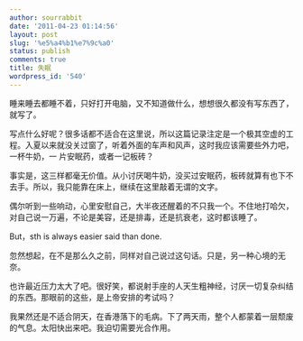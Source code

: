 ```yaml
---
author: sourrabbit
date: '2011-04-23 01:14:56'
layout: post
slug: '%e5%a4%b1%e7%9c%a0'
status: publish
comments: true
title: 失眠
wordpress_id: '540'
---
```


睡来睡去都睡不着，只好打开电脑，又不知道做什么，想想很久都没有写东西了，就写了。

写点什么好呢？很多话都不适合在这里说，所以这篇记录注定是一个极其空虚的工程。入夏以来就没关过窗了，听着外面的车声和风声，这时我应该需要些外力吧，一杯牛奶，一
片安眠药，或者一记板砖？

事实是，这三样都毫无价值。从小讨厌喝牛奶，没买过安眠药，板砖就算有也下不去手。所以，我只能靠在床上，继续在这里敲着无谓的文字。

偶尔听到一些响动，心里安慰自己，大半夜还醒着的不只我一个。不住地打哈欠，对自己说一万遍，不论是美容，还是排毒，还是抗衰老，这时都该睡了。

But，sth is always easier said than done.

忽然想起，在不是那么久之前，同样对自己说过这句话。只是，另一种心境的无奈。

也许最近压力太大了吧。很好笑，都说射手座的人天生粗神经，讨厌一切复杂纠结的东西。那眼前的这些，是上帝安排的考试吗？

我果然还是不适合阴天，在香港落下的毛病。下了两天雨，整个人都蒙着一层颓废的气息。太阳快出来吧。我迫切需要光合作用。

